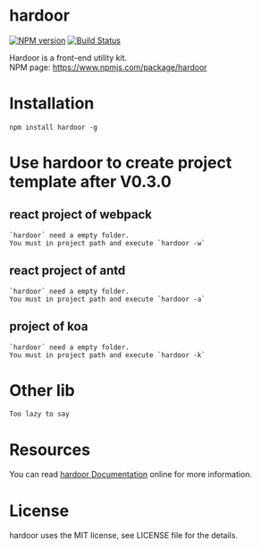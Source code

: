 # hardoor

[![NPM version](https://img.shields.io/npm/v/hardoor.svg)](https://www.npmjs.com/package/hardoor)
[![Build Status](https://www.travis-ci.org/SystemLight/hardoor.svg?branch=master)](https://www.travis-ci.org/SystemLight/hardoor)

Hardoor is a front-end utility kit.  
NPM page: https://www.npmjs.com/package/hardoor

# Installation

```
npm install hardoor -g
```

# Use hardoor to create project template after V0.3.0

## react project of webpack

```
`hardoor` need a empty folder.
You must in project path and execute `hardoor -w`
```

## react project of antd

```
`hardoor` need a empty folder.
You must in project path and execute `hardoor -a`
```

## project of koa

```
`hardoor` need a empty folder.
You must in project path and execute `hardoor -k`
```

# Other lib
```
Too lazy to say
```

# Resources

You can read [hardoor Documentation](https://github.com/SystemLight/hardoor) online for more information.

# License

hardoor uses the MIT license, see LICENSE file for the details.

